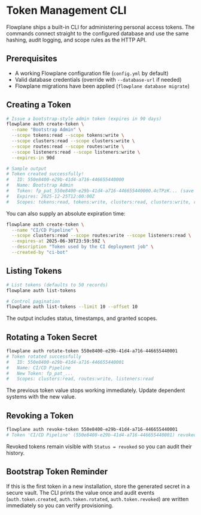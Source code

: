 # Token Management CLI

Flowplane ships a built-in CLI for administering personal access tokens. The commands connect
straight to the configured database and use the same hashing, audit logging, and scope rules as
the HTTP API.

## Prerequisites

- A working Flowplane configuration file (`config.yml` by default)
- Valid database credentials (override with `--database-url` if needed)
- Flowplane migrations have been applied (`flowplane database migrate`)

## Creating a Token

```bash
# Issue a bootstrap-style admin token (expires in 90 days)
flowplane auth create-token \
  --name "Bootstrap Admin" \
  --scope tokens:read --scope tokens:write \
  --scope clusters:read --scope clusters:write \
  --scope routes:read --scope routes:write \
  --scope listeners:read --scope listeners:write \
  --expires-in 90d

# Sample output
# Token created successfully!
#   ID: 550e8400-e29b-41d4-a716-446655440000
#   Name: Bootstrap Admin
#   Token: fp_pat_550e8400-e29b-41d4-a716-446655440000.4cTPzK... (save immediately)
#   Expires: 2025-12-25T12:00:00Z
#   Scopes: tokens:read, tokens:write, clusters:read, clusters:write, routes:read, routes:write, listeners:read, listeners:write
```

You can also supply an absolute expiration time:

```bash
flowplane auth create-token \
  --name "CI/CD Pipeline" \
  --scope clusters:read --scope routes:write --scope listeners:read \
  --expires-at 2025-06-30T23:59:59Z \
  --description "Token used by the CI deployment job" \
  --created-by "ci-bot"
```

## Listing Tokens

```bash
# List tokens (defaults to 50 records)
flowplane auth list-tokens

# Control pagination
flowplane auth list-tokens --limit 10 --offset 10
```

The output includes status, timestamps, and granted scopes.

## Rotating a Token Secret

```bash
flowplane auth rotate-token 550e8400-e29b-41d4-a716-446655440001
# Token rotated successfully
#   ID: 550e8400-e29b-41d4-a716-446655440001
#   Name: CI/CD Pipeline
#   New Token: fp_pat_...
#   Scopes: clusters:read, routes:write, listeners:read
```

The previous token value stops working immediately. Update dependent systems with the new value.

## Revoking a Token

```bash
flowplane auth revoke-token 550e8400-e29b-41d4-a716-446655440001
# Token 'CI/CD Pipeline' (550e8400-e29b-41d4-a716-446655440001) revoked
```

Revoked tokens remain visible with `Status = revoked` so you can audit their history.

## Bootstrap Token Reminder

If this is the first token in a new installation, store the generated secret in a secure vault.
The CLI prints the value once and audit events (`auth.token.created`, `auth.token.rotated`, `auth.token.revoked`)
are written immediately so you can verify provisioning.
